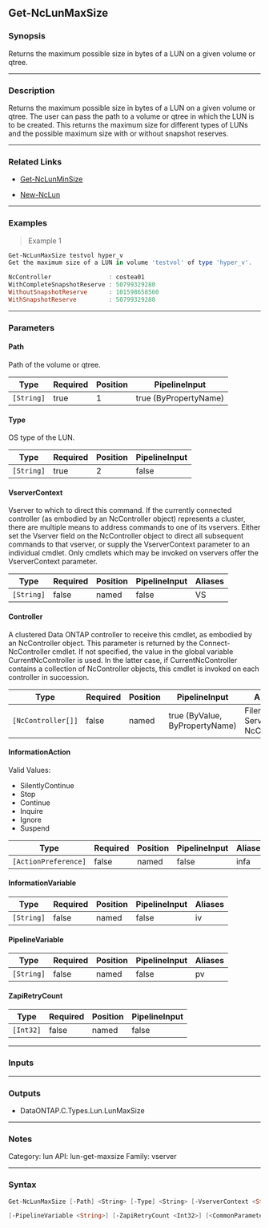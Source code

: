 Get-NcLunMaxSize
----------------

### Synopsis
Returns the maximum possible size in bytes of a LUN on a given volume or qtree.

---

### Description

Returns the maximum possible size in bytes of a LUN on a given volume or qtree. The user can pass the path to a volume or qtree in which the LUN is to be created. This returns the maximum size for different types of LUNs and the possible maximum size with or without snapshot reserves.

---

### Related Links
* [Get-NcLunMinSize](Get-NcLunMinSize)

* [New-NcLun](New-NcLun)

---

### Examples
> Example 1

```PowerShell
Get-NcLunMaxSize testvol hyper_v
Get the maximum size of a LUN in volume 'testvol' of type 'hyper_v'.

NcController                : costea01
WithCompleteSnapshotReserve : 50799329280
WithoutSnapshotReserve      : 101598658560
WithSnapshotReserve         : 50799329280

```

---

### Parameters
#### **Path**
Path of the volume or qtree.

|Type      |Required|Position|PipelineInput        |
|----------|--------|--------|---------------------|
|`[String]`|true    |1       |true (ByPropertyName)|

#### **Type**
OS type of the LUN.

|Type      |Required|Position|PipelineInput|
|----------|--------|--------|-------------|
|`[String]`|true    |2       |false        |

#### **VserverContext**
Vserver to which to direct this command.  If the currently connected controller (as embodied by an NcController object) represents a cluster, there are multiple means to address commands to one of its vservers.  Either set the Vserver field on the NcController object to direct all subsequent commands to that vserver, or supply the VserverContext parameter to an individual cmdlet.  Only cmdlets which may be invoked on vservers offer the VserverContext parameter.

|Type      |Required|Position|PipelineInput|Aliases|
|----------|--------|--------|-------------|-------|
|`[String]`|false   |named   |false        |VS     |

#### **Controller**
A clustered Data ONTAP controller to receive this cmdlet, as embodied by an NcController object.  This parameter is returned by the Connect-NcController cmdlet.  If not specified, the value in the global variable CurrentNcController is used.  In the latter case, if CurrentNcController contains a collection of NcController objects, this cmdlet is invoked on each controller in succession.

|Type              |Required|Position|PipelineInput                 |Aliases                          |
|------------------|--------|--------|------------------------------|---------------------------------|
|`[NcController[]]`|false   |named   |true (ByValue, ByPropertyName)|Filer<br/>Server<br/>NcController|

#### **InformationAction**

Valid Values:

* SilentlyContinue
* Stop
* Continue
* Inquire
* Ignore
* Suspend

|Type                |Required|Position|PipelineInput|Aliases|
|--------------------|--------|--------|-------------|-------|
|`[ActionPreference]`|false   |named   |false        |infa   |

#### **InformationVariable**

|Type      |Required|Position|PipelineInput|Aliases|
|----------|--------|--------|-------------|-------|
|`[String]`|false   |named   |false        |iv     |

#### **PipelineVariable**

|Type      |Required|Position|PipelineInput|Aliases|
|----------|--------|--------|-------------|-------|
|`[String]`|false   |named   |false        |pv     |

#### **ZapiRetryCount**

|Type     |Required|Position|PipelineInput|
|---------|--------|--------|-------------|
|`[Int32]`|false   |named   |false        |

---

### Inputs

---

### Outputs
* DataONTAP.C.Types.Lun.LunMaxSize

---

### Notes
Category: lun
API: lun-get-maxsize
Family: vserver

---

### Syntax
```PowerShell
Get-NcLunMaxSize [-Path] <String> [-Type] <String> [-VserverContext <String>] [-Controller <NcController[]>] [-InformationAction <ActionPreference>] [-InformationVariable <String>] 
```
```PowerShell
[-PipelineVariable <String>] [-ZapiRetryCount <Int32>] [<CommonParameters>]
```
